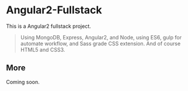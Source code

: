 # Angular2-Fullstack
  This is a Angular2 fullstack project.
> Using MongoDB, Express, Angular2, and Node, using ES6, gulp for automate workflow, and Sass grade CSS extension. And of course HTML5 and CSS3.

## More
  Coming soon.
